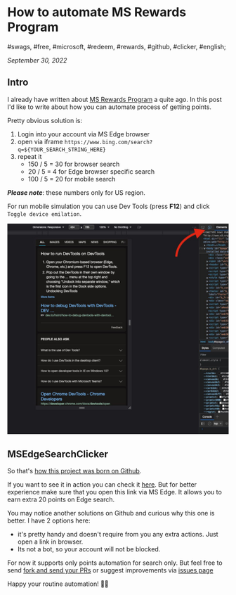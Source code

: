 # How to automate MS Rewards Program

#swags, #free, #microsoft, #redeem, #rewards, #github, #clicker, #english;

_September 30, 2022_

## Intro

I already have written about [MS Rewards Program](/posts/getting-cool-free-swags-via-microsoft-rewards-program/) a quite ago. 
In this post I'd like to write about how you can automate process of getting points.

Pretty obvious solution is:

 1. Login into your account via MS Edge browser
 2. open via iframe `https://www.bing.com/search?q=${YOUR_SEARCH_STRING_HERE}`
 3. repeat it
    * 150 / 5 = 30 for browser search
    * 20 / 5 = 4 for Edge browser specific search
    * 100 / 5 = 20 for mobile search

_**Please note**_: these numbers only for US region.

For run mobile simulation you can use Dev Tools (press **F12**) and click `Toggle device emilation`.

![mobile simulation](/images/how-to-automate-ms-rewards-program/1.jpg "mobile simulation")

## MSEdgeSearchClicker

So that's [how this project was born on Github](https://github.com/greybax/MSEdgeSearchClicker).

If you want to see it in action you can check it [here](https://alfilatov.com/MSEdgeSearchClicker/). 
But for better experience make sure that you open this link via MS Edge. It allows you to earn extra 20 points on Edge search.

You may notice another solutions on Github and curious why this one is better. I have 2 options here:
 * it's pretty handy and doesn't require from you any extra actions. Just open a link in browser.
 * Its not a bot, so your account will not be blocked.

For now it supports only points automation for search only. But feel free to send [fork and send your PRs](https://github.com/greybax/MSEdgeSearchClicker/fork) or suggest improvements via [issues page](https://github.com/greybax/MSEdgeSearchClicker/issues) 


Happy your routine automation! ✌🏼
